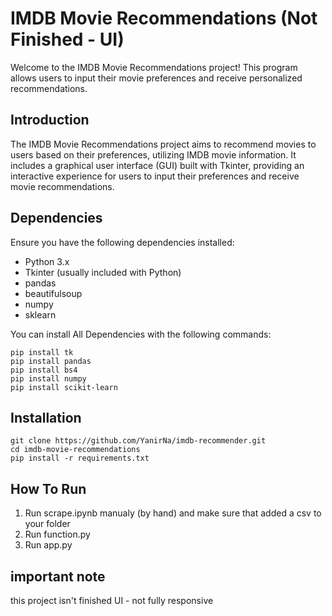 # IMDB Movie Recommendations (Not Finished - UI)

Welcome to the IMDB Movie Recommendations project! This program allows users to input their movie preferences and receive personalized recommendations.

## Introduction

The IMDB Movie Recommendations project aims to recommend movies to users based on their preferences, utilizing IMDB movie information. It includes a graphical user interface (GUI) built with Tkinter, providing an interactive experience for users to input their preferences and receive movie recommendations. 

## Dependencies

Ensure you have the following dependencies installed:

- Python 3.x
- Tkinter (usually included with Python)
- pandas
- beautifulsoup
- numpy
- sklearn

You can install All Dependencies with the following commands:
```
pip install tk
pip install pandas
pip install bs4
pip install numpy
pip install scikit-learn
```


## Installation
```
git clone https://github.com/YanirNa/imdb-recommender.git
cd imdb-movie-recommendations
pip install -r requirements.txt

```
## How To Run 
1. Run scrape.ipynb manualy (by hand)
   and make sure that added a csv to your folder
2. Run function.py
3. Run app.py 
 
 ## important note
 this project isn't finished 
 UI - not fully responsive 
 


